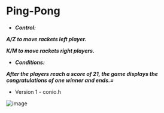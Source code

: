 # Ping-Pong

* ***Control:***
  
***A/Z to move rackets left player.***

***K/M to move rackets right players.***

* ***Conditions:***

***After the players reach a score of 21, the game displays the congratulations of one winner and ends.=***

- Version 1 - conio.h

![image](https://user-images.githubusercontent.com/105652242/220279906-190e0ff4-5f11-4767-93a0-11ad25b56e91.png)
